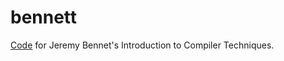 # bennett

[Code](http://www.jeremybennett.com/publications/download.html) for Jeremy Bennet's Introduction to Compiler Techniques.


